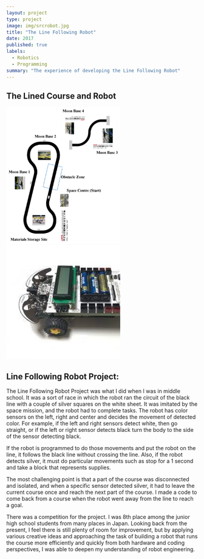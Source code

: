 ```yaml
---
layout: project
type: project
image: img/srcrobot.jpg
title: "The Line Following Robot"
date: 2017
published: true
labels:
  - Robotics
  - Programming
summary: "The experience of developing the Line Following Robot"
---
```



## The Lined Course and Robot ##
<img width=300px src="../img/src_course.png"> <img width=300px src="../img/srcrobot.jpg">


## Line Following Robot Project:
The Line Following Robot Project was what I did when I was in middle school. It was a sort of race in which the robot ran the circuit of the black line with a couple of silver squares on the white sheet. It was imitated by the space mission, and the robot had to complete tasks. The robot has color sensors on the left, right and center and decides the movement of detected color. For example, if the left and right sensors detect white, then go straight, or if the left or right sensor detects black turn the body to the side of the sensor detecting black. 

If the robot is programmed to do those movements and put the robot on the line,  it follows the black line without crossing the line. Also, if the robot detects silver, it must do particular movements such as stop for a 1 second and take a block that represents supplies. 

The most challenging point is that a part of the course was disconnected and isolated, and when a specific sensor detected silver, it had to leave the current course once and reach the next part of the course. I made a code to come back from a course when the robot went away from the line to reach a goal. 

There was a competition for the project. I was 8th place among the junior high school students from many places in Japan.  Looking back from the present, I feel there is still plenty of room for improvement, but by applying various creative ideas and approaching the task of building a robot that runs the course more efficiently and quickly from both hardware and coding perspectives, I was able to deepen my understanding of robot engineering.
